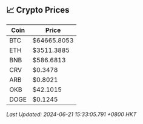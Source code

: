 ## 📈 Crypto Prices

| Coin | Price |
| ---- | ----- |
| BTC | $64665.8053 |
| ETH | $3511.3885 |
| BNB | $586.6813 |
| CRV | $0.3478 |
| ARB | $0.8021 |
| OKB | $42.1015 |
| DOGE | $0.1245 |

_Last Updated: 2024-06-21 15:33:05.791 +0800 HKT_